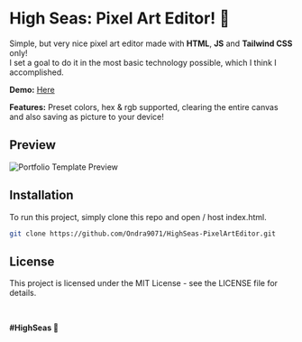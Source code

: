 # High Seas: Pixel Art Editor! 🎨

Simple, but very nice pixel art editor made with **HTML**, **JS** and **Tailwind CSS** only! <br>
I set a goal to do it in the most basic technology possible, which I think I accomplished.

**Demo:** [Here](https://ondrejpacovsky.cz/demo/highseas/PixelArtEditor/index.html)

**Features:** Preset colors, hex & rgb supported, clearing the entire canvas and also saving as picture to your device! <br>

## Preview
![Portfolio Template Preview](https://ondrejpacovsky.cz/demo/highseas/PixelArtEditor/preview.jpg)  

## Installation
To run this project, simply clone this repo and open / host index.html.
   ```bash
   git clone https://github.com/Ondra9071/HighSeas-PixelArtEditor.git
   ```

## License
This project is licensed under the MIT License - see the LICENSE file for details.

<br>

**#HighSeas 💖**
